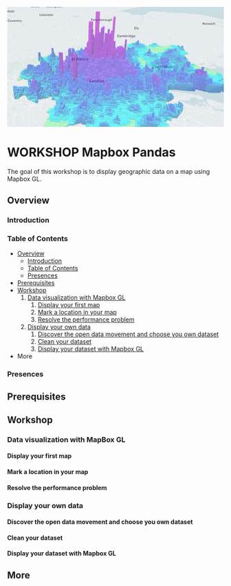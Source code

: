 ![Mapbox GL](./img/banner.png)

# WORKSHOP Mapbox Pandas
The goal of this workshop is to display geographic data on a map using Mapbox GL.

## Overview

### Introduction

### Table of Contents

- [Overview](#overview)
    - [Introduction](#introduction)
    - [Table of Contents](#table-of-contents)
    - [Presences](#presences)
- [Prerequisites](#prerequisites)
- [Workshop](#workshop)
    1. [Data visualization with Mapbox GL](#data-visualization-with-mapbox-gl)
        1. [Display your first map](#display-your-first-map)
        2. [Mark a location in your map](#mark-a-location-in-your-map)
        3. [Resolve the performance problem](#resolve-the-performance-problem)
    2. [Display your own data](#display-your-own-data)
        1. [Discover the open data movement and choose you own dataset](#discover-the-open-data-movement-and-choose-you-own-dataset)
        2. [Clean your dataset](#clean-your-dataset)
        3. [Display your dataset with Mapbox GL](#display-your-dataset-with-mapbox-gl)
- More

### Presences

## Prerequisites

## Workshop

### Data visualization with MapBox GL

#### Display your first map

#### Mark a location in your map

#### Resolve the performance problem

### Display your own data

#### Discover the open data movement and choose you own dataset

#### Clean your dataset

#### Display your dataset with Mapbox GL

## More